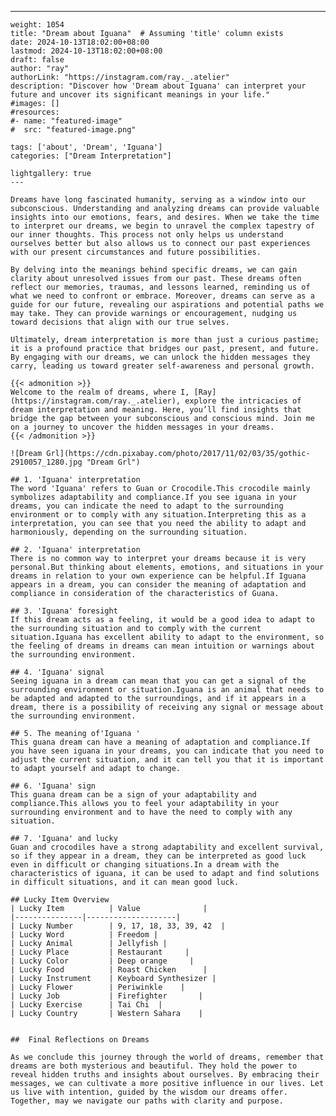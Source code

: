 ---
    weight: 1054
    title: "Dream about Iguana"  # Assuming 'title' column exists
    date: 2024-10-13T18:02:00+08:00
    lastmod: 2024-10-13T18:02:00+08:00
    draft: false
    author: "ray"
    authorLink: "https://instagram.com/ray._.atelier"
    description: "Discover how 'Dream about Iguana' can interpret your future and uncover its significant meanings in your life."
    #images: []
    #resources:
    #- name: "featured-image"
    #  src: "featured-image.png"
    
    tags: ['about', 'Dream', 'Iguana']
    categories: ["Dream Interpretation"]
    
    lightgallery: true
    ---
    
    Dreams have long fascinated humanity, serving as a window into our subconscious. Understanding and analyzing dreams can provide valuable insights into our emotions, fears, and desires. When we take the time to interpret our dreams, we begin to unravel the complex tapestry of our inner thoughts. This process not only helps us understand ourselves better but also allows us to connect our past experiences with our present circumstances and future possibilities.
    
    By delving into the meanings behind specific dreams, we can gain clarity about unresolved issues from our past. These dreams often reflect our memories, traumas, and lessons learned, reminding us of what we need to confront or embrace. Moreover, dreams can serve as a guide for our future, revealing our aspirations and potential paths we may take. They can provide warnings or encouragement, nudging us toward decisions that align with our true selves.
    
    Ultimately, dream interpretation is more than just a curious pastime; it is a profound practice that bridges our past, present, and future. By engaging with our dreams, we can unlock the hidden messages they carry, leading us toward greater self-awareness and personal growth.
    
    {{< admonition >}}
    Welcome to the realm of dreams, where I, [Ray](https://instagram.com/ray._.atelier), explore the intricacies of dream interpretation and meaning. Here, you’ll find insights that bridge the gap between your subconscious and conscious mind. Join me on a journey to uncover the hidden messages in your dreams.
    {{< /admonition >}}
    
    ![Dream Grl](https://cdn.pixabay.com/photo/2017/11/02/03/35/gothic-2910057_1280.jpg "Dream Grl")
    
    ## 1. 'Iguana' interpretation
    The word 'Iguana' refers to Guan or Crocodile.This crocodile mainly symbolizes adaptability and compliance.If you see iguana in your dreams, you can indicate the need to adapt to the surrounding environment or to comply with any situation.Interpreting this as a interpretation, you can see that you need the ability to adapt and harmoniously, depending on the surrounding situation.
    
    ## 2. 'Iguana' interpretation
    There is no common way to interpret your dreams because it is very personal.But thinking about elements, emotions, and situations in your dreams in relation to your own experience can be helpful.If Iguana appears in a dream, you can consider the meaning of adaptation and compliance in consideration of the characteristics of Guana.
    
    ## 3. 'Iguana' foresight
    If this dream acts as a feeling, it would be a good idea to adapt to the surrounding situation and to comply with the current situation.Iguana has excellent ability to adapt to the environment, so the feeling of dreams in dreams can mean intuition or warnings about the surrounding environment.
    
    ## 4. 'Iguana' signal
    Seeing iguana in a dream can mean that you can get a signal of the surrounding environment or situation.Iguana is an animal that needs to be adapted and adapted to the surroundings, and if it appears in a dream, there is a possibility of receiving any signal or message about the surrounding environment.
    
    ## 5. The meaning of'Iguana '
    This guana dream can have a meaning of adaptation and compliance.If you have seen iguana in your dreams, you can indicate that you need to adjust the current situation, and it can tell you that it is important to adapt yourself and adapt to change.
    
    ## 6. 'Iguana' sign
    This guana dream can be a sign of your adaptability and compliance.This allows you to feel your adaptability in your surrounding environment and to have the need to comply with any situation.
    
    ## 7. 'Iguana' and lucky
    Guan and crocodiles have a strong adaptability and excellent survival, so if they appear in a dream, they can be interpreted as good luck even in difficult or changing situations.In a dream with the characteristics of iguana, it can be used to adapt and find solutions in difficult situations, and it can mean good luck.
    
    ## Lucky Item Overview
    | Lucky Item          | Value              |
    |---------------|--------------------|
    | Lucky Number        | 9, 17, 18, 33, 39, 42  |
    | Lucky Word          | Freedom |
    | Lucky Animal        | Jellyfish |
    | Lucky Place         | Restaurant     |
    | Lucky Color         | Deep orange     |
    | Lucky Food          | Roast Chicken      |
    | Lucky Instrument    | Keyboard Synthesizer |
    | Lucky Flower        | Periwinkle    |
    | Lucky Job           | Firefighter       |
    | Lucky Exercise      | Tai Chi  |
    | Lucky Country       | Western Sahara    |
    
    
    ##  Final Reflections on Dreams
    
    As we conclude this journey through the world of dreams, remember that dreams are both mysterious and beautiful. They hold the power to reveal hidden truths and insights about ourselves. By embracing their messages, we can cultivate a more positive influence in our lives. Let us live with intention, guided by the wisdom our dreams offer. Together, may we navigate our paths with clarity and purpose.
    